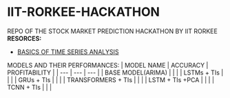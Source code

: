 # IIT-RORKEE-HACKATHON
REPO OF THE STOCK MARKET PREDICTION HACKATHON BY IIT RORKEE
**RESORCES:**
* [BASICS OF TIME SERIES ANALYSIS](https://www.itl.nist.gov/div898/handbook/pmc/section4/pmc4.htm)

MODELS AND THEIR PERFORMANCES: 
| MODEL NAME | ACCURACY |  PROFITABILITY |
| --- | --- | --- |
| BASE MODEL(ARIMA) | | |
| LSTMs + TIs | | |
| GRUs + TIs | | |
| TRANSFORMERS + TIs | | |
| LSTM + TIs +PCA | | |
| TCNN + TIs | | | 


